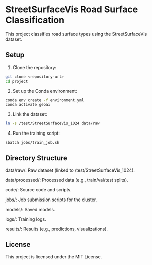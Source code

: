 # StreetSurfaceVis Road Surface Classification

This project classifies road surface types using the StreetSurfaceVis dataset.

## Setup

1. Clone the repository:
```bash
git clone <repository-url>
cd project
```

2. Set up the Conda environment:
```bash
conda env create -f environment.yml
conda activate geoai
```

3. Link the dataset:
```bash
ln -s /test/StreetSurfaceVis_1024 data/raw
```

4. Run the training script:
```bash
sbatch jobs/train_job.sh
```


## Directory Structure
data/raw/: Raw dataset (linked to /test/StreetSurfaceVis_1024).

data/processed/: Processed data (e.g., train/val/test splits).

code/: Source code and scripts.

jobs/: Job submission scripts for the cluster.

models/: Saved models.

logs/: Training logs.

results/: Results (e.g., predictions, visualizations).

## License
This project is licensed under the MIT License.